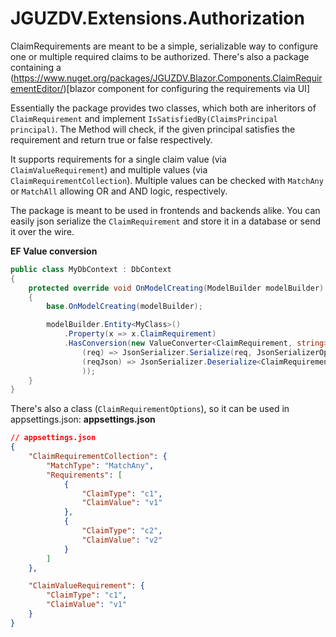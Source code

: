 # JGUZDV.Extensions.Authorization

ClaimRequirements are meant to be a simple, serializable way to configure one or multiple required claims to be authorized.
There's also a package containing a (https://www.nuget.org/packages/JGUZDV.Blazor.Components.ClaimRequirementEditor/)[blazor component for configuring the requirements via UI]

Essentially the package provides two classes, which both are inheritors of `ClaimRequirement` and implement `IsSatisfiedBy(ClaimsPrincipal principal)`.
The Method will check, if the given principal satisfies the requirement and return true or false respectively.

It supports requirements for a single claim value (via `ClaimValueRequirement`) and multiple values (via `ClaimRequirementCollection`).
Multiple values can be checked with `MatchAny` or `MatchAll` allowing OR and AND logic, respectively.

The package is meant to be used in frontends and backends alike.
You can easily json serialize the `ClaimRequirement` and store it in a database or send it over the wire.

**EF Value conversion**
```csharp
public class MyDbContext : DbContext
{
    protected override void OnModelCreating(ModelBuilder modelBuilder)
    {
        base.OnModelCreating(modelBuilder);

        modelBuilder.Entity<MyClass>()
            .Property(x => x.ClaimRequirement)
            .HasConversion(new ValueConverter<ClaimRequirement, string>(
                (req) => JsonSerializer.Serialize(req, JsonSerializerOptions.Default),
                (reqJson) => JsonSerializer.Deserialize<ClaimRequirement>(reqJson, JsonSerializerOptions.Default) ?? new NullRequirement()
                ));
    }
}
```

There's also a class (`ClaimRequirementOptions`), so it can be used in appsettings.json:
**appsettings.json**
```json
// appsettings.json
{
    "ClaimRequirementCollection": {
        "MatchType": "MatchAny",
        "Requirements": [
            {
                "ClaimType": "c1",
                "ClaimValue": "v1"
            },
            {
                "ClaimType": "c2",
                "ClaimValue": "v2"
            }
        ]
    },

    "ClaimValueRequirement": {
        "ClaimType": "c1",
        "ClaimValue": "v1"
    }
}
```
